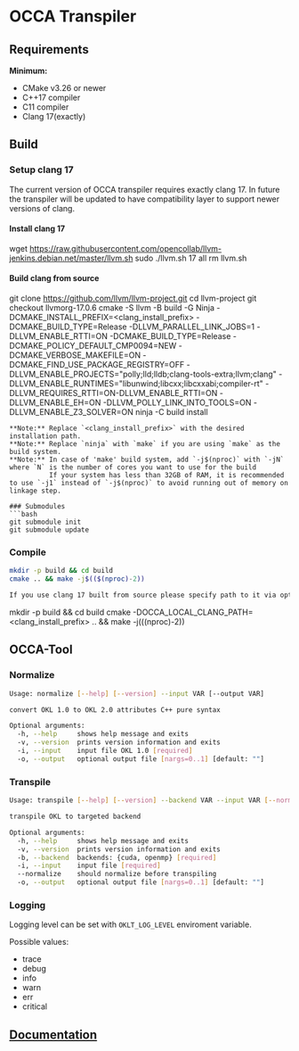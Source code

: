 # OCCA Transpiler

## Requirements
**Minimum:**
- CMake v3.26 or newer
- C++17 compiler
- C11 compiler
- Clang 17(exactly)



## Build
### Setup clang 17
The current version of OCCA transpiler requires exactly clang 17. In future the transpiler will be updated to have compatibility layer to support newer versions of clang.
#### Install clang 17
wget https://raw.githubusercontent.com/opencollab/llvm-jenkins.debian.net/master/llvm.sh
sudo ./llvm.sh 17 all
rm llvm.sh

#### Build clang from source
git clone https://github.com/llvm/llvm-project.git
cd llvm-project
git checkout llvmorg-17.0.6
cmake -S llvm -B build -G Ninja -DCMAKE_INSTALL_PREFIX=<clang_install_prefix>  -DCMAKE_BUILD_TYPE=Release -DLLVM_PARALLEL_LINK_JOBS=1 -DLLVM_ENABLE_RTTI=ON -DCMAKE_BUILD_TYPE=Release -DCMAKE_POLICY_DEFAULT_CMP0094=NEW -DCMAKE_VERBOSE_MAKEFILE=ON -DCMAKE_FIND_USE_PACKAGE_REGISTRY=OFF  -DLLVM_ENABLE_PROJECTS="polly;lld;lldb;clang-tools-extra;llvm;clang"  -DLLVM_ENABLE_RUNTIMES="libunwind;libcxx;libcxxabi;compiler-rt"  -DLLVM_REQUIRES_RTTI=ON-DLLVM_ENABLE_RTTI=ON  -DLLVM_ENABLE_EH=ON  -DLLVM_POLLY_LINK_INTO_TOOLS=ON  -DLLVM_ENABLE_Z3_SOLVER=ON
ninja -C build install
```ninja -C buildininja -C buildmakemakeimakemakeimakmake
**Note:** Replace `<clang_install_prefix>` with the desired installation path.
**Note:** Replace `ninja` with `make` if you are using `make` as the build system.
**Note:** In case of 'make' build system, add `-j$(nproc)` with `-jN` where `N` is the number of cores you want to use for the build
          If your system has less than 32GB of RAM, it is recommended to use `-j1` instead of `-j$(nproc)` to avoid running out of memory on linkage step.

### Submodules
```bash
git submodule init
git submodule update
```

### Compile
```bash
mkdir -p build && cd build
cmake .. && make -j$(($(nproc)-2))

If you use clang 17 built from source please specify path to it via option -DOCCA_LOCAL_CLANG_PATH=<clang_install_prefix>:
`````````
mkdir -p build && cd build
cmake -DOCCA_LOCAL_CLANG_PATH=<clang_install_prefix> .. && make -j$(($(nproc)-2))

## OCCA-Tool
### Normalize
```bash
Usage: normalize [--help] [--version] --input VAR [--output VAR]

convert OKL 1.0 to OKL 2.0 attributes C++ pure syntax

Optional arguments:
  -h, --help     shows help message and exits 
  -v, --version  prints version information and exits 
  -i, --input    input file OKL 1.0 [required]
  -o, --output   optional output file [nargs=0..1] [default: ""]
```

### Transpile 
```bash
Usage: transpile [--help] [--version] --backend VAR --input VAR [--normalize] [--output VAR]

transpile OKL to targeted backend

Optional arguments:
  -h, --help     shows help message and exits 
  -v, --version  prints version information and exits 
  -b, --backend  backends: {cuda, openmp} [required]
  -i, --input    input file [required]
  --normalize    should normalize before transpiling 
  -o, --output   optional output file [nargs=0..1] [default: ""]
```

### Logging
Logging level can be set with `OKLT_LOG_LEVEL` enviroment variable.

Possible values:
- trace
- debug
- info
- warn
- err
- critical


## [Documentation](./docs/README.md)
